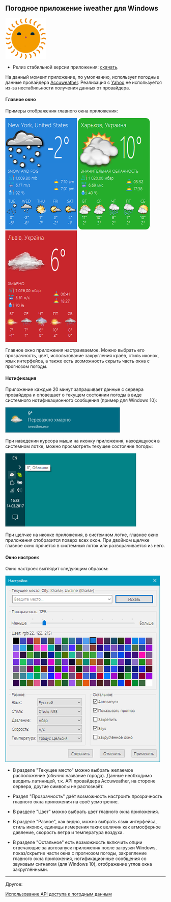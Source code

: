 ## Погодное приложение iweather для Windows

![Weather Icon](pic_icon.png)

- Релиз стабильной версии приложения: [скачать](https://goo.gl/4w8MfZ).

На данный момент приложение, по умолчанию, использует погодные данные провайдера [Accuweather](http://www.accuweather.com). Реализация с [Yahoo](https://www.yahoo.com/news/weather/) не используется из-за нестабильности получения данных от провайдера.

#### Главное окно

Примеры отображения главного окна приложения:

![](pic_main_1.png)		![](pic_main_2.png)		![](pic_main_3.png)

Главное окно приложения настраиваемое. Можно выбрать его прозрачность, цвет, использование закругления краёв, стиль иконок, язык интерфейса, а также есть возможность скрыть часть окна с прогнозом погоды.

#### Нотификация

Приложение каждые 20 минут запрашивает данные с сервера провайдера и оповещает о текущем состоянии погоды в виде системного нотификационного сообщения (пример для Windows 10):

![](pic_notification_1.png)

При наведении курсора мыши на иконку приложения, находящуюся в системном лотке, можно просмотреть текущее состояние погоды:

![](pic_notification_2.png)

При щелчке на иконке приложения, в системном лотке, главное окно приложения отобразится поверх всех окон. При двойном щелчке главное окно прячется в системный лоток или разворачивается из него.

#### Окно настроек

Окно настроек выглядит следующим образом:

![](pic_settings.png)

- В разделе "Текущее место" можно выбрать желаемое расположение (обычно название города). Данные необходимо вводить латиницей, т.к. API провайдера Accuweather, на стороне сервера, другие символы не распознаёт.

- Раздел "Прозрачность" даёт возможность настроить прозрачность главного окна приложения на своё усмотрение.

- В разделе "Цвет" можно выбрать цвет главного окна приложения.

- В разделе "Разное", как видно, можно выбрать язык интерфейса, стиль иконок,  единицы измерения таких величин как атмосферное давление, скорость ветра и температура воздуха.

- В разделе "Остальное" есть возможность включить опции отвечающие за автозапуск приложения после загрузки Windows, показ/скрытие части окна с прогнозом погоды, закрепление главного окна приложения, нотификационные сообщения со звуковым сигналом (для Windows 10), отображение углов окна закруглёнными.

_ _ _

Другое:

[Использование API доступа к погодным данным](/core_test/README.md)
